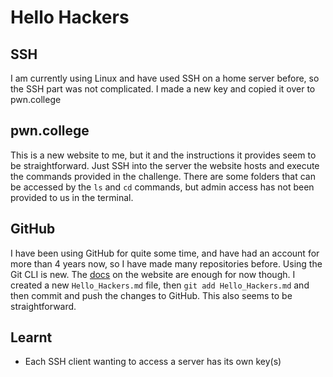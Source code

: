 # Hello Hackers

## SSH

I am currently using Linux and have used SSH on a home server before, so the SSH part was not complicated. I made a new key and copied it over to pwn.college

## pwn.college

This is a new website to me, but it and the instructions it provides seem to be straightforward. Just SSH into the server the website hosts and execute the commands provided in the challenge. There are some folders that can be accessed by the `ls` and `cd` commands, but admin access has not been provided to us in the terminal.

## GitHub

I have been using GitHub for quite some time, and have had an account for more than 4 years now, so I have made many repositories before. Using the Git CLI is new. The [docs](https://git-scm.com/docs/gittutorial) on the website are enough for now though. I created a new `Hello_Hackers.md` file, then `git add Hello_Hackers.md` and then commit and push the changes to GitHub. This also seems to be straightforward.

## Learnt
- Each SSH client wanting to access a server has its own key(s)
